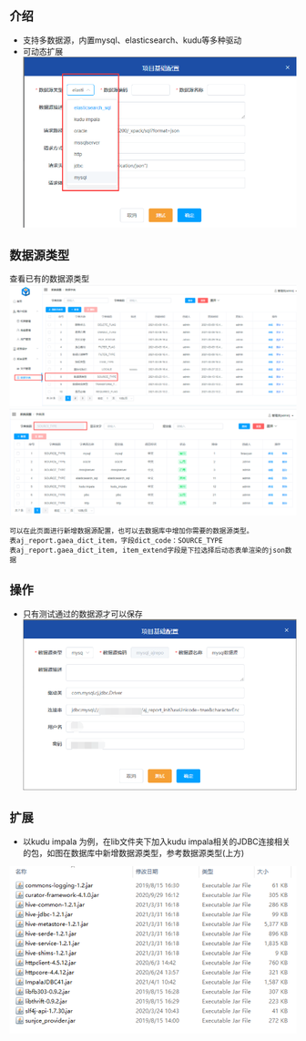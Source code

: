 ## 介绍

- 支持多数据源，内置mysql、elasticsearch、kudu等多种驱动 <br>
- 可动态扩展
  ![source.png](../picture/datasource/img_1.png)

## 数据源类型

查看已有的数据源类型 <br>
![img2](../picture/datasource/img_2.png)  <br>
![img3](../picture/datasource/img_3.png)  <br>

```text
可以在此页面进行新增数据源配置，也可以去数据库中增加你需要的数据源类型。
表aj_report.gaea_dict_item，字段dict_code：SOURCE_TYPE
表aj_report.gaea_dict_item, item_extend字段是下拉选择后动态表单渲染的json数据
```

## 操作

- 只有测试通过的数据源才可以保存
  ![An image](../picture/datasource/img.png)

## 扩展

- 以kudu impala 为例，在lib文件夹下加入kudu impala相关的JDBC连接相关的包，如图在数据库中新增数据源类型，参考数据源类型(上方)

![An image](../picture/datasource/kudu-impala-lib.png)


  
  
